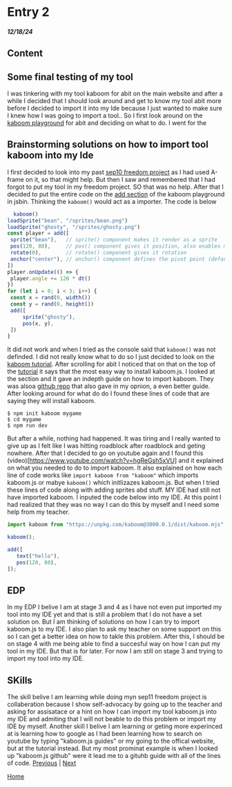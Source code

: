 # Entry 2
##### 12/18/24

## Content

   ## Some final testing of my tool
   I was tinkering with my tool kaboom for abit on the main website and after a while I decided that I should look around and get to know my tool abit more before I decided to import it into my Ide because I just wanted to make sure I knew how I was going to import a tool.. So I first look around on the [kaboom playground]() for abit and deciding on what to do. I went for the 

   ## Brainstorming solutions on how to import tool kaboom into my Ide
   I first decided to look into my past [sep10 freedom project](https://github.com/fatjond0413/sep10-freedom-project/blob/main/index.html) as I had used A-frame on it, so that might help. But then I saw and remembered that I had forgot to put my tool in my freedom project. SO that was no help. After that I decided to put the entire code on the [add section](https://kaboomjs.com/play?example=add) of the kaboom playground in jsbin. Thinking the `kaboom()` would act as a importer. The code is below
   ````js
     kaboom()
loadSprite("bean", "/sprites/bean.png")
loadSprite("ghosty", "/sprites/ghosty.png")
const player = add([
	sprite("bean"),   // sprite() component makes it render as a sprite
	pos(120, 80),     // pos() component gives it position, also enables movement
	rotate(0),        // rotate() component gives it rotation
	anchor("center"), // anchor() component defines the pivot point (defaults to "topleft")
])
player.onUpdate(() => {
	player.angle += 120 * dt()
})
for (let i = 0; i < 3; i++) {
	const x = rand(0, width())
	const y = rand(0, height())
	add([
		sprite("ghosty"),
		pos(x, y),
	])
}
   ````

It did not work and when I tried as the console said that `kaboom()` was not definded. I did not really know what to do so I just decided to look on the [kaboom tutorial](https://kaboomjs.com/doc/setup). After scrolling for abit I noticed that on that on the top of the [tutorial](https://kaboomjs.com/doc/setup) it says that the most easy way to install kaboom.js. I looked at the section and it gave an indepth guide on how to import kaboom. They was alsoa [github repo](https://github.com/replit/kaboom?tab=readme-ov-file) that also gave in my opnion, a even better guide. After looking around for what do do I found these lines of code that are saying they will install kaboom.
````
$ npm init kaboom mygame
$ cd mygame
$ npm run dev
````
 But after a while, nothing had happened. It was tiring and I really wanted to give up as I felt like I was hitting roadblock after roadblock and geting nowhere. After that I decided to go on youtube again and I found this (video)[https://www.youtube.com/watch?v=hgReGsh5xVU] and it explained on what you needed to do to import kaboom. It also explained on how each line of code works like `import kaboom from "kaboom"` which imports kaboom.js or mabye `kaboom()` which initlizazes kaboom.js. But when I tried these lines of code along with adding sprites abd stuff. MY IDE had still not have imported kaboom. I inputed the code below into my IDE. At this point I had realized that they was no way I can do this by myself and I need some help from my teacher. 
 ````js
import kaboom from "https://unpkg.com/kaboom@3000.0.1/dist/kaboom.mjs";

kaboom();

add([
    text("hello"),
    pos(120, 80),
]);

 ````
## EDP
 In my EDP I belive I am at stage 3 and 4 as I have not even put imported my tool into my IDE yet and that is still a problem that I do not have a set solution on. But I am thinking of solutions on how I can try to import kaboom.js to my IDE. I also plan to ask my teacher on some support on this so I can get a better idea on how to takle this problem. After this, I should be on stage 4 with me being able to find a succesful way on how I can put my tool in my IDE. But that is for later. For now I am still on stage 3 and trying to import my tool into my IDE.

## SKills
The skill belive I am learning while doing myn sep11 freedom project is  collaberation because I show self-advocacy by going up to the teacher and asking for assisatace or a hint on how I can import my tool kaboom.js into my IDE and admiting that I will not beable to do this problem or import my IDE by myself. Another skill I belive I am learning or geting more experinced at is learning how to google as I had been learning how to search on youtube by typing "kaboom.js guides" or my going to the offical website, but at the tutorial instead. But my most prominat example is when I looked up "kaboom.js github" were it lead me to a gituhb guide with all of the lines of code. 
[Previous](entry01.md) | [Next](entry03.md)

[Home](../README.md)
